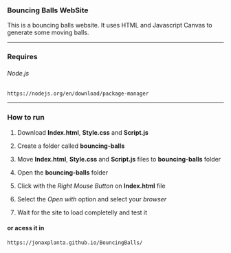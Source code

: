 
### Bouncing Balls WebSite 
This is a bouncing balls website. It uses HTML and Javascript Canvas to generate some moving balls.

---

### Requires
###### Node.js
```
https://nodejs.org/en/download/package-manager
```

---

### How to run
1. Download **Index.html**, **Style.css** and **Script.js**

2. Create a folder called **bouncing-balls**

3. Move **Index.html**, **Style.css** and **Script.js** files to **bouncing-balls** folder

4. Open the **bouncing-balls** folder

5. Click with the *Right Mouse Button* on **Index.html** file 

6. Select the *Open with* option and select your *browser*

7. Wait for the site to load completelly and test it

#### or acess it in

```
https://jonaxplanta.github.io/BouncingBalls/
```

